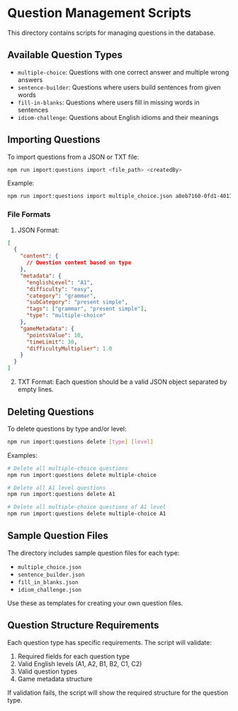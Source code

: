 # Question Management Scripts

This directory contains scripts for managing questions in the database.

## Available Question Types

- `multiple-choice`: Questions with one correct answer and multiple wrong answers
- `sentence-builder`: Questions where users build sentences from given words
- `fill-in-blanks`: Questions where users fill in missing words in sentences
- `idiom-challenge`: Questions about English idioms and their meanings

## Importing Questions

To import questions from a JSON or TXT file:

```bash
npm run import:questions import <file_path> <createdBy>
```

Example:

```bash
npm run import:questions import multiple_choice.json a0eb7160-0fd1-4017-b5de-dec2dfe68a15
```

### File Formats

1. JSON Format:

```json
[
  {
    "content": {
      // Question content based on type
    },
    "metadata": {
      "englishLevel": "A1",
      "difficulty": "easy",
      "category": "grammar",
      "subCategory": "present simple",
      "tags": ["grammar", "present simple"],
      "type": "multiple-choice"
    },
    "gameMetadata": {
      "pointsValue": 10,
      "timeLimit": 30,
      "difficultyMultiplier": 1.0
    }
  }
]
```

2. TXT Format:
   Each question should be a valid JSON object separated by empty lines.

## Deleting Questions

To delete questions by type and/or level:

```bash
npm run import:questions delete [type] [level]
```

Examples:

```bash
# Delete all multiple-choice questions
npm run import:questions delete multiple-choice

# Delete all A1 level questions
npm run import:questions delete A1

# Delete all multiple-choice questions of A1 level
npm run import:questions delete multiple-choice A1
```

## Sample Question Files

The directory includes sample question files for each type:

- `multiple_choice.json`
- `sentence_builder.json`
- `fill_in_blanks.json`
- `idiom_challenge.json`

Use these as templates for creating your own question files.

## Question Structure Requirements

Each question type has specific requirements. The script will validate:

1. Required fields for each question type
2. Valid English levels (A1, A2, B1, B2, C1, C2)
3. Valid question types
4. Game metadata structure

If validation fails, the script will show the required structure for the question type.
